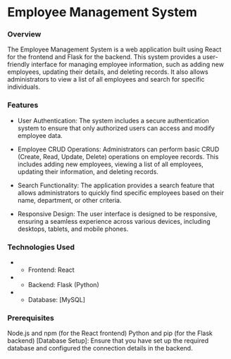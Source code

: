 # Employee Management System
### Overview
The Employee Management System is a web application built using React for the frontend and Flask for the backend. This system provides a user-friendly interface for managing employee information, such as adding new employees, updating their details, and deleting records. It also allows administrators to view a list of all employees and search for specific individuals.

### Features
- User Authentication: The system includes a secure authentication system to ensure that only authorized users can access and modify employee data.

- Employee CRUD Operations: Administrators can perform basic CRUD (Create, Read, Update, Delete) operations on employee records. This includes adding new employees, viewing a list of all employees, updating their information, and deleting records.

- Search Functionality: The application provides a search feature that allows administrators to quickly find specific employees based on their name, department, or other criteria.

- Responsive Design: The user interface is designed to be responsive, ensuring a seamless experience across various devices, including desktops, tablets, and mobile phones.

### Technologies Used
- - Frontend: React
- - Backend: Flask (Python)
- - Database: [MySQL]

### Prerequisites
Node.js and npm (for the React frontend)
Python and pip (for the Flask backend)
[Database Setup]: Ensure that you have set up the required database and configured the connection details in the backend.